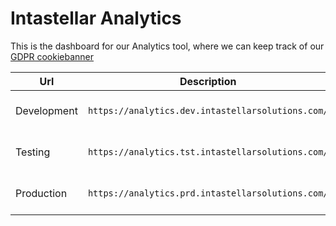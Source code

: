 # Intastellar Analytics
This is the dashboard for our Analytics tool, where we can keep track of our [GDPR cookiebanner](https://www.intastellarsolutions.com/gdpr-cookiebanner)

| Url | Description | Branch |
| --- | --- | --- |
| Development | `https://analytics.dev.intastellarsolutions.com/` | This url is for development purpose  | development |
| Testing |  `https://analytics.tst.intastellarsolutions.com/` | This url is for testing purpose | testing |
| Production | `https://analytics.prd.intastellarsolutions.com/` | This url is for production purpose | deployment |